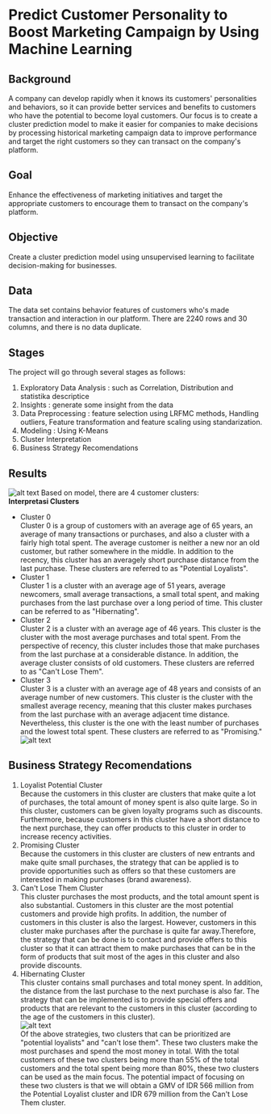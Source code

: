 # Predict Customer Personality to Boost Marketing Campaign by Using Machine Learning
## Background
A company can develop rapidly when it knows its customers' personalities and behaviors, so it can provide better services and benefits to customers who have the potential to become loyal customers. Our focus is to create a cluster prediction model to make it easier for companies to make decisions by processing historical marketing campaign data to improve performance and target the right customers so they can transact on the company's platform.  
## Goal
Enhance the effectiveness of marketing initiatives and target the appropriate customers to encourage them to transact on the company's platform.      
## Objective
Create a cluster prediction model using unsupervised learning to facilitate decision-making for businesses.
## Data
The data set contains behavior features of customers who's made transaction and interaction in our platform. There are 2240 rows and 30 columns, and there is no data duplicate.

## Stages
The project will go through several stages as follows:

1. Exploratory Data Analysis : such as Correlation, Distribution and statistika descriptice
2. Insights : generate some insight from the data
3. Data Preprocessing : feature selection using LRFMC methods, Handling outliers, Feature transformation and feature scaling using standarization.  
4. Modeling   : Using K-Means
5. Cluster Interpretation  
6. Business Strategy Recomendations  

## Results
![alt text](/images/pca.png)
Based on model, there are 4 customer clusters:  
**Interpretasi Clusters**  
* Cluster 0  
Cluster 0 is a group of customers with an average age of 65 years, an average of many transactions or purchases, and also a cluster with a fairly high total spent. The average customer is neither a new nor an old customer, but rather somewhere in the middle. In addition to the recency, this cluster has an averagely short purchase distance from the last purchase. These clusters are referred to as "Potential Loyalists".  
* Cluster 1   
Cluster 1 is a cluster with an average age of 51 years, average newcomers, small average transactions, a small total spent, and making purchases from the last purchase over a long period of time. This cluster can be referred to as "Hibernating".
* Cluster 2  
Cluster 2 is a cluster with an average age of 46 years. This cluster is the cluster with the most average purchases and total spent. From the perspective of recency, this cluster includes those that make purchases from the last purchase at a considerable distance. In addition, the average cluster consists of old customers. These clusters are referred to as "Can't Lose Them".   
* Cluster 3  
Cluster 3 is a cluster with an average age of 48 years and consists of an average number of new customers. This cluster is the cluster with the smallest average recency, meaning that this cluster makes purchases from the last purchase with an average adjacent time distance. Nevertheless, this cluster is the one with the least number of purchases and the lowest total spent. These clusters are referred to as "Promising."  
![alt text](/images/boxenplot.png)  

## Business Strategy Recomendations
1. Loyalist Potential Cluster     
Because the customers in this cluster are clusters that make quite a lot of purchases, the total amount of money spent is also quite large. So in this cluster, customers can be given loyalty programs such as discounts. Furthermore, because customers in this cluster have a short distance to the next purchase, they can offer products to this cluster in order to increase recency activities.   
2. Promising Cluster    
Because the customers in this cluster are clusters of new entrants and make quite small purchases, the strategy that can be applied is to provide opportunities such as offers so that these customers are interested in making purchases (brand awareness).
3. Can't Lose Them Cluster    
This cluster purchases the most products, and the total amount spent is also substantial. Customers in this cluster are the most potential customers and provide high profits. In addition, the number of customers in this cluster is also the largest. However, customers in this cluster make purchases after the purchase is quite far away.Therefore, the strategy that can be done is to contact and provide offers to this cluster so that it can attract them to make purchases that can be in the form of products that suit most of the ages in this cluster and also provide discounts.   
4. Hibernating Cluster   
This cluster contains small purchases and total money spent. In addition, the distance from the last purchase to the next purchase is also far. The strategy that can be implemented is to provide special offers and products that are relevant to the customers in this cluster (according to the age of the customers in this cluster).  
![alt text](/images/barplot.png)    
Of the above strategies, two clusters that can be prioritized are "potential loyalists" and "can't lose them". These two clusters make the most purchases and spend the most money in total. With the total customers of these two clusters being more than 55% of the total customers and the total spent being more than 80%, these two clusters can be used as the main focus. The potential impact of focusing on these two clusters is that we will obtain a GMV of IDR 566 million from the Potential Loyalist cluster and IDR 679 million from the Can't Lose Them cluster.  




